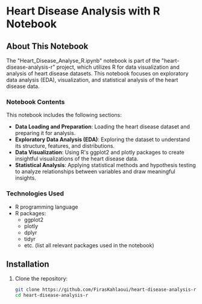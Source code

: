 # Heart Disease Analysis with R Notebook

## About This Notebook

The "Heart_Disease_Analyse_R.ipynb" notebook is part of the "heart-disease-analysis-r" project, which utilizes R for data visualization and analysis of heart disease datasets. This notebook focuses on exploratory data analysis (EDA), visualization, and statistical analysis of the heart disease data.

### Notebook Contents

This notebook includes the following sections:

- **Data Loading and Preparation**: Loading the heart disease dataset and preparing it for analysis.
- **Exploratory Data Analysis (EDA)**: Exploring the dataset to understand its structure, features, and distributions.
- **Data Visualization**: Using R's ggplot2 and plotly packages to create insightful visualizations of the heart disease data.
- **Statistical Analysis**: Applying statistical methods and hypothesis testing to analyze relationships between variables and draw meaningful insights.

### Technologies Used

- R programming language
- R packages:
  - ggplot2
  - plotly
  - dplyr
  - tidyr
  - etc. (list all relevant packages used in the notebook)

## Installation

1. Clone the repository:

   ```bash
   git clone https://github.com/FirasKahlaoui/heart-disease-analysis-r.git
   cd heart-disease-analysis-r
